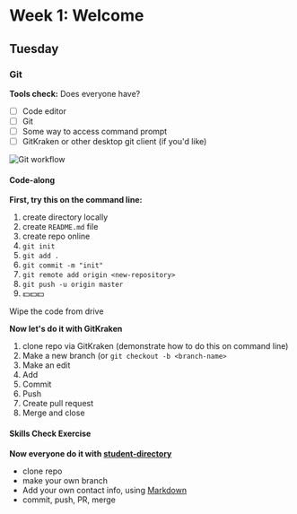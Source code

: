 # Week 1: Welcome

## Tuesday

### Git

**Tools check:** Does everyone have?
- [ ] Code editor
- [ ] Git
- [ ] Some way to access command prompt
- [ ] GitKraken or other desktop git client (if you'd like)

![Git workflow](https://appendtonew.wpengine.com/wp-content/uploads/2015/06/Screen-Shot-2015-06-24-at-8.37.13-PM-1024x663.png)

#### Code-along

__First, try this on the command line:__
1. create directory locally
2. create `README.md` file
3. create repo online
4. `git init`
5. `git add .`
6. `git commit -m "init"`
7. `git remote add origin <new-repository>`
8. `git push -u origin master`
9. 💵💵💵

Wipe the code from drive

__Now let's do it with GitKraken__
1. clone repo via GitKraken (demonstrate how to do this on command line)
2. Make a new branch (or `git checkout -b <branch-name>`
3. Make an edit
4. Add
5. Commit
6. Push
7. Create pull request
8. Merge and close

#### Skills Check Exercise

__Now everyone do it with [student-directory](https://github.com/talent-path-la/student-directory)__
* clone repo
* make your own branch
* Add your own contact info, using [Markdown](https://github.com/adam-p/markdown-here/wiki/Markdown-Cheatsheet)
* commit, push, PR, merge